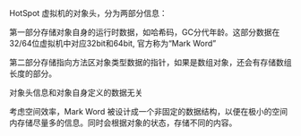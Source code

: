 HotSpot 虚拟机的对象头，分为两部分信息：

第一部分存储对象自身的运行时数据，如哈希码，GC分代年龄。这部分数据在32/64位虚拟机中对应32bit和64bit, 官方称为“Mark Word”

第二部分存储指向方法区对象类型数据的指针，如果是数组对象，还会有存储数组长度的部分。



对象头信息和对象自身定义的数据无关

考虑空间效率，Mark Word 被设计成一个非固定的数据结构，以便在极小的空间内存储尽量多的信息。同时会根据对象的状态，存储不同的内容。